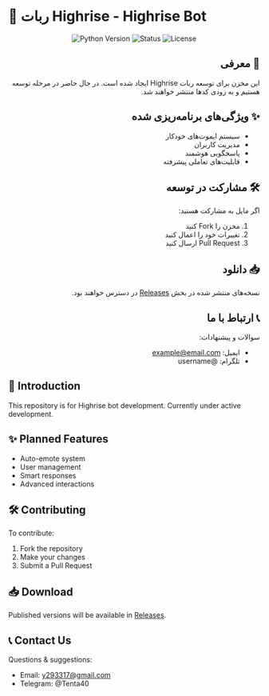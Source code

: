 # 🤖 ربات Highrise - Highrise Bot

<div align="center">
  <img src="https://img.shields.io/badge/Python-3.8%2B-blue" alt="Python Version">
  <img src="https://img.shields.io/badge/Status-Under%20Development-yellow" alt="Status">
  <img src="https://img.shields.io/badge/License-MIT-green" alt="License">
</div>

<div align="right" dir="rtl">

## 🌟 معرفی
این مخزن برای توسعه ربات Highrise ایجاد شده است. در حال حاضر در مرحله توسعه هستیم و به زودی کدها منتشر خواهند شد.

## ✨ ویژگی‌های برنامه‌ریزی شده
- سیستم ایموت‌های خودکار
- مدیریت کاربران
- پاسخگویی هوشمند
- قابلیت‌های تعاملی پیشرفته

## 🛠️ مشارکت در توسعه
اگر مایل به مشارکت هستید:
1. مخزن را Fork کنید
2. تغییرات خود را اعمال کنید
3. Pull Request ارسال کنید

## 📥 دانلود
نسخه‌های منتشر شده در بخش [Releases](https://github.com/username/repo-name/releases) در دسترس خواهند بود.

## 📞 ارتباط با ما
سوالات و پیشنهادات:
- ایمیل: example@email.com
- تلگرام: @username

</div>

<div align="left">

## 🌟 Introduction
This repository is for Highrise bot development. Currently under active development.

## ✨ Planned Features
- Auto-emote system
- User management
- Smart responses
- Advanced interactions

## 🛠️ Contributing
To contribute:
1. Fork the repository
2. Make your changes
3. Submit a Pull Request

## 📥 Download
Published versions will be available in [Releases](https://github.com/username/repo-name/releases).

## 📞 Contact Us
Questions & suggestions:
- Email: y293317@gmail.com
- Telegram: @Tenta40

</div>
